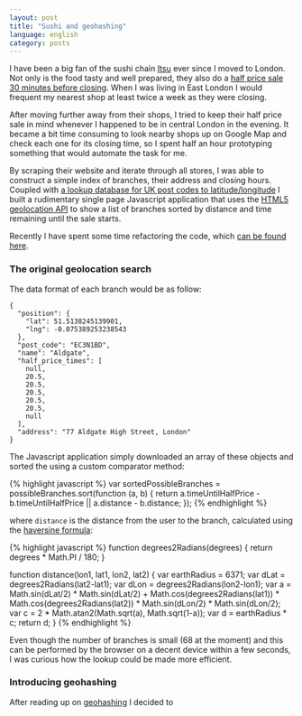 ```yaml
---
layout: post
title: "Sushi and geohashing"
language: english
category: posts
---
```


I have been a big fan of the sushi chain [Itsu](https://itsu.com) ever since I moved to London. Not only is the food tasty and well prepared, they also do a [half price sale 30 minutes before closing](https://www.itsu.com/about/sale/). When I was living in East London I would frequent my nearest shop at least twice a week as they were closing.

After moving further away from their shops, I tried to keep their half price sale in mind whenever I happened to be in central London in the evening. It became a bit time consuming to look nearby shops up on Google Map and check each one for its closing time, so I spent half an hour prototyping something that would automate the task for me.

By scraping their website and iterate through all stores, I was able to construct a simple index of branches, their address and closing hours. Coupled with [a lookup database for UK post codes to latitude/longitude](https://www.freemaptools.com/download-uk-postcode-lat-lng.htm) I built a rudimentary single page Javascript application that uses the [HTML5 geolocation API](https://developer.mozilla.org/en-US/docs/Web/API/Geolocation/Using_geolocation) to show a list of branches sorted by distance and time remaining until the sale starts.

Recently I have spent some time refactoring the code, which [can be found here](https://github.com/nlindblad/sushi-bargain).

### The original geolocation search

The data format of each branch would be as follow:

```
{
  "position": {
    "lat": 51.5138245139901,
    "lng": -0.075389253238543
  },
  "post_code": "EC3N1BD",
  "name": "Aldgate",
  "half_price_times": [
    null,
    20.5,
    20.5,
    20.5,
    20.5,
    20.5,
    null
  ],
  "address": "77 Aldgate High Street, London"
}
```

The Javascript application simply downloaded an array of these objects and sorted the using a custom comparator method:

{% highlight javascript %}
var sortedPossibleBranches = possibleBranches.sort(function (a, b) {
        return a.timeUntilHalfPrice - b.timeUntilHalfPrice || a.distance - b.distance;
    });
{% endhighlight %}

where `distance` is the distance from the user to the branch, calculated using the [haversine formula](https://en.wikipedia.org/wiki/Haversine_formula):

{% highlight javascript %}
function degrees2Radians(degrees) {
  return degrees * Math.PI / 180;
}

function distance(lon1, lat1, lon2, lat2) {
  var earthRadius = 6371;
  var dLat = degrees2Radians(lat2-lat1);
  var dLon = degrees2Radians(lon2-lon1);
  var a = Math.sin(dLat/2) * Math.sin(dLat/2) +
          Math.cos(degrees2Radians(lat1)) * Math.cos(degrees2Radians(lat2)) *
          Math.sin(dLon/2) * Math.sin(dLon/2);
  var c = 2 * Math.atan2(Math.sqrt(a), Math.sqrt(1-a));
  var d = earthRadius * c;
  return d;
}
{% endhighlight %}

Even though the number of branches is small (68 at the moment) and this can be performed by the browser on a decent device within a few seconds, I was curious how the lookup could be made more efficient.

### Introducing geohashing

After reading up on [geohashing](https://en.wikipedia.org/wiki/Geohash) I decided to
